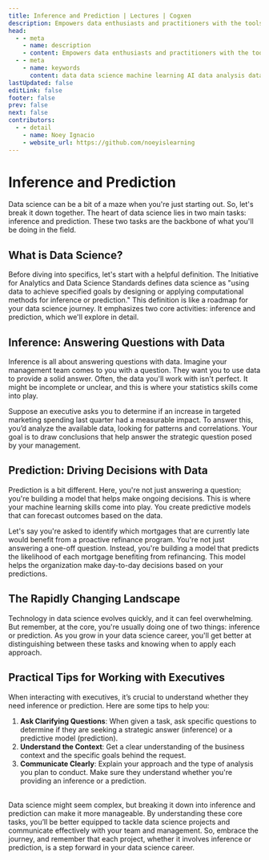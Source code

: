 ```yaml
---
title: Inference and Prediction | Lectures | Cogxen
description: Empowers data enthusiasts and practitioners with the tools and knowledge to unlock the potential of data.
head:
  - - meta
    - name: description
    - content: Empowers data enthusiasts and practitioners with the tools and knowledge to unlock the potential of data.
  - - meta
    - name: keywords
      content: data data science machine learning AI data analysis data-driven data enthusiasts data practitioners
lastUpdated: false
editLink: false
footer: false
prev: false
next: false
contributors:
  - - detail
    - name: Noey Ignacio
    - website_url: https://github.com/noeyislearning
---
```


# Inference and Prediction

Data science can be a bit of a maze when you're just starting out. So, let's break it down together. The heart of data science lies in two main tasks: inference and prediction. These two tasks are the backbone of what you'll be doing in the field.

## What is Data Science?

Before diving into specifics, let's start with a helpful definition. The Initiative for Analytics and Data Science Standards defines data science as "using data to achieve specified goals by designing or applying computational methods for inference or prediction." This definition is like a roadmap for your data science journey. It emphasizes two core activities: inference and prediction, which we'll explore in detail.

## Inference: Answering Questions with Data

Inference is all about answering questions with data. Imagine your management team comes to you with a question. They want you to use data to provide a solid answer. Often, the data you'll work with isn't perfect. It might be incomplete or unclear, and this is where your statistics skills come into play.

Suppose an executive asks you to determine if an increase in targeted marketing spending last quarter had a measurable impact. To answer this, you’d analyze the available data, looking for patterns and correlations. Your goal is to draw conclusions that help answer the strategic question posed by your management.

## Prediction: Driving Decisions with Data

Prediction is a bit different. Here, you're not just answering a question; you're building a model that helps make ongoing decisions. This is where your machine learning skills come into play. You create predictive models that can forecast outcomes based on the data.

Let's say you're asked to identify which mortgages that are currently late would benefit from a proactive refinance program. You're not just answering a one-off question. Instead, you're building a model that predicts the likelihood of each mortgage benefiting from refinancing. This model helps the organization make day-to-day decisions based on your predictions.

## The Rapidly Changing Landscape

Technology in data science evolves quickly, and it can feel overwhelming. But remember, at the core, you're usually doing one of two things: inference or prediction. As you grow in your data science career, you'll get better at distinguishing between these tasks and knowing when to apply each approach.

## Practical Tips for Working with Executives

When interacting with executives, it’s crucial to understand whether they need inference or prediction. Here are some tips to help you:

1. **Ask Clarifying Questions**: When given a task, ask specific questions to determine if they are seeking a strategic answer (inference) or a predictive model (prediction).
2. **Understand the Context**: Get a clear understanding of the business context and the specific goals behind the request.
3. **Communicate Clearly**: Explain your approach and the type of analysis you plan to conduct. Make sure they understand whether you're providing an inference or a prediction.

<br />
Data science might seem complex, but breaking it down into inference and prediction can make it more manageable. By understanding these core tasks, you’ll be better equipped to tackle data science projects and communicate effectively with your team and management. So, embrace the journey, and remember that each project, whether it involves inference or prediction, is a step forward in your data science career.
